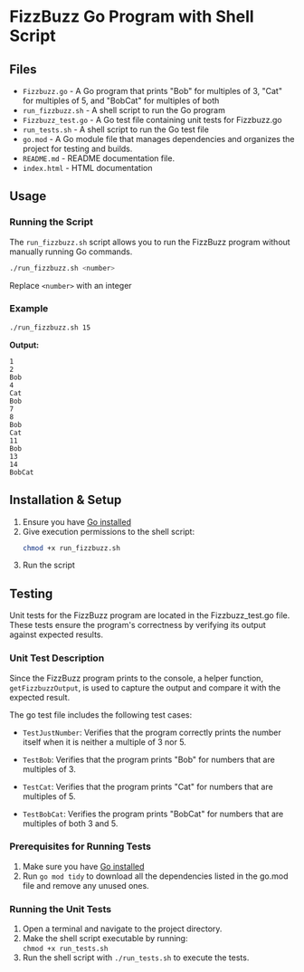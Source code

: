 # FizzBuzz Go Program with Shell Script

## Files

- `Fizzbuzz.go` - A Go program that prints "Bob" for multiples of 3, "Cat" for multiples of 5, and "BobCat" for multiples of both
- `run_fizzbuzz.sh` - A shell script to run the Go program
- `Fizzbuzz_test.go` - A Go test file containing unit tests for Fizzbuzz.go
- `run_tests.sh` - A shell script to run the Go test file
- `go.mod` - A Go module file that manages dependencies and organizes the project for testing and builds.
- `README.md` - README documentation file.
- `index.html` - HTML documentation 

## Usage

### Running the Script
The `run_fizzbuzz.sh` script allows you to run the FizzBuzz program without manually running Go commands.

```sh
./run_fizzbuzz.sh <number>
```

Replace `<number>` with an integer 

### Example
```sh
./run_fizzbuzz.sh 15
```
**Output:**
```
1
2
Bob
4
Cat
Bob
7
8
Bob
Cat
11
Bob
13
14
BobCat
```

## Installation & Setup

1. Ensure you have [Go installed](https://go.dev/doc/install)
2. Give execution permissions to the shell script:
   ```sh
   chmod +x run_fizzbuzz.sh
   ```
3. Run the script


## Testing
Unit tests for the FizzBuzz program are located in the Fizzbuzz_test.go file. These tests ensure the program's correctness by verifying its output against expected results.

### Unit Test Description
Since the FizzBuzz program prints to the console, a helper function, `getFizzbuzzOutput`, is used to capture the output and compare it with the expected result.

The go test file includes the following test cases:
- `TestJustNumber`: Verifies that the program correctly prints the number itself when it is neither a multiple of 3 nor 5.

- `TestBob`: Verifies that the program prints "Bob" for numbers that are multiples of 3.

- `TestCat`: Verifies that the program prints "Cat" for numbers that are multiples of 5.

- `TestBobCat`: Verifies the program prints "BobCat" for numbers that are multiples of both 3 and 5.

### Prerequisites for Running Tests
1. Make sure you have [Go installed](https://go.dev/doc/install)
2. Run `go mod tidy` to download all the dependencies listed in the go.mod file and remove any unused ones.

### Running the Unit Tests
1. Open a terminal and navigate to the project directory.
2. Make the shell script executable by running:   
   ```chmod +x run_tests.sh```
3. Run the shell script with
   ```./run_tests.sh```
   to execute the tests.


